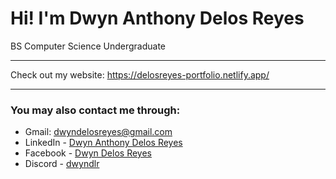 # Hi! I'm Dwyn Anthony Delos Reyes
BS Computer Science Undergraduate

____________________________________________________

Check out my website:
https://delosreyes-portfolio.netlify.app/

____________________________________________________

### You may also contact me through:
- Gmail: dwyndelosreyes@gmail.com
- LinkedIn - [Dwyn Anthony Delos Reyes](https://www.linkedin.com/in/dwyn-delos-reyes)
- Facebook - [Dwyn Delos Reyes](https://www.facebook.com/3671Hillcrest.Ave/)
- Discord - [dwyndlr](https://discord.com/channels/876801021530210334)
